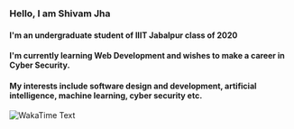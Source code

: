 ### **Hello, I am Shivam Jha**
#### I'm an undergraduate student of IIIT Jabalpur class of 2020

#### I'm currently learning Web Development and wishes to make a career in Cyber Security.
#### My interests include software design and development, artificial intelligence, machine learning, cyber security etc.

<img src="https://github.com/ShivamJhaa/ShivamJhaa/blob/main/images/stat.svg" alt="WakaTime Text"/>




<!---
ShivamJhaa/ShivamJhaa is a ✨ special ✨ repository because its `README.md` (this file) appears on your GitHub profile.
You can click the Preview link to take a look at your changes.
--->
